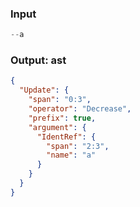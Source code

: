 ### Input
```js
--a
```

### Output: ast
```json
{
  "Update": {
    "span": "0:3",
    "operator": "Decrease",
    "prefix": true,
    "argument": {
      "IdentRef": {
        "span": "2:3",
        "name": "a"
      }
    }
  }
}
```
